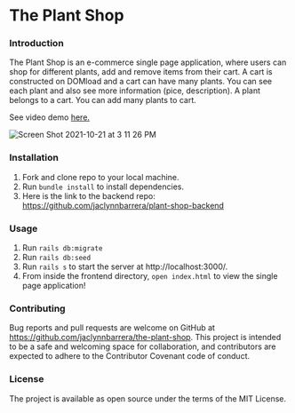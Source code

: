 # The Plant Shop

### Introduction

The Plant Shop is an e-commerce single page application, where users can shop for different plants, add and remove items from their cart. A cart is constructed on DOMload and a cart can have many plants. You can see each plant and also see more information (pice, description). A plant belongs to a cart. You can add many plants to cart.

See video demo [here.](https://www.youtube.com/watch?v=UoWabLQ8uak&feature=youtu.be)

![Screen Shot 2021-10-21 at 3 11 26 PM](https://user-images.githubusercontent.com/70356198/138341819-5f74c8fa-a17c-4a8f-82df-493055718312.png)

### Installation
1. Fork and clone repo to your local machine. 
2. Run `bundle install` to install dependencies.
3. Here is the link to the backend repo: https://github.com/jaclynnbarrera/plant-shop-backend

### Usage
1. Run `rails db:migrate`
2. Run `rails db:seed`
3. Run `rails s` to start the server at http://localhost:3000/.
4. From inside the frontend directory, `open index.html` to view the single page application!

### Contributing

Bug reports and pull requests are welcome on GitHub at https://github.com/jaclynnbarrera/the-plant-shop. This project is intended to be a safe and welcoming space for collaboration, and contributors are expected to adhere to the Contributor Covenant code of conduct.

### License

The project is available as open source under the terms of the MIT License.
